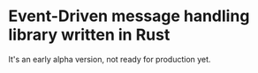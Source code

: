 # Event-Driven message handling library written in Rust

It's an early alpha version, not ready for production yet.